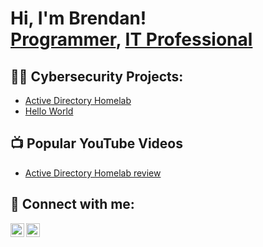<h1>Hi, I'm Brendan! <br/><a href="https://github.com/btross">Programmer</a>, <a href="https://www.linkedin.com/in/btross/">IT Professional</a>

<h2>👨‍💻 Cybersecurity Projects:</h2>

  - [Active Directory Homelab](https://github.com/btross/LABURL)
  - [Hello World](https://github.com/btross/LABURL)


<h2>📺 Popular YouTube Videos</h2>

- [Active Directory Homelab review](https://www.youtube.com/LAB_URL)

<h2> 🤳 Connect with me:</h2>

[<img align="left" alt="BrendanRoss | YouTube" width="22px" src="https://cdn.jsdelivr.net/npm/simple-icons@v3/icons/youtube.svg" />][youtube]

[<img align="left" alt="BrendanRoss | LinkedIn" width="22px" src="https://cdn.jsdelivr.net/npm/simple-icons@v3/icons/linkedin.svg" />][linkedin]



[youtube]: https://www.youtube.com/c/ADDINLATER
[linkedin]: https://linkedin.com/in/btross

<!--
**btross/btross** is a ✨ _special_ ✨ repository because its `README.md` (this file) appears on your GitHub profile.

Here are some ideas to get you started:

- 🔭 I’m currently working on ...
- 🌱 I’m currently learning ...
- 👯 I’m looking to collaborate on ...
- 🤔 I’m looking for help with ...
- 💬 Ask me about ...
- 📫 How to reach me: ...
- 😄 Pronouns: ...
- ⚡ Fun fact: ...
-->

